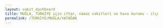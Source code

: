 ```yaml
---
layout: vakit_dashboard
title: MUĞLA, TÜRKİYE için iftar, namaz vakitleri ve hava durumu - ilçe/eyalet seç
permalink: /TÜRKİYE/MUĞLA/YATAĞAN
---
```


<script type="text/javascript">
  var GLOBAL_COUNTRY = 'TÜRKİYE';
  var GLOBAL_CITY = 'MUĞLA';
  var GLOBAL_STATE = 'YATAĞAN';
  var lat = 72;
  var lon = 21;
</script>
